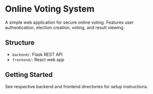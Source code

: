 # Online Voting System

A simple web application for secure online voting. Features user authentication, election creation, voting, and result viewing.

## Structure
- `backend/`: Flask REST API
- `frontend/`: React web app

## Getting Started
See respective backend and frontend directories for setup instructions.
